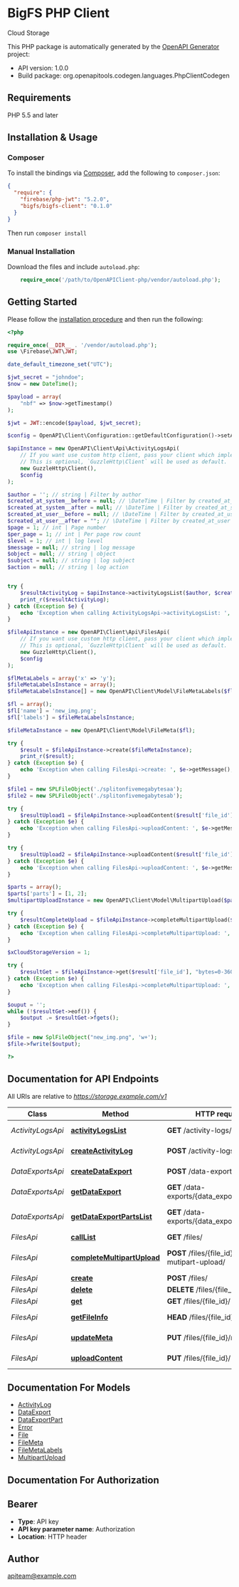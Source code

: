 # BigFS PHP Client

Cloud Storage

This PHP package is automatically generated by the [OpenAPI Generator](https://openapi-generator.tech) project:

- API version: 1.0.0
- Build package: org.openapitools.codegen.languages.PhpClientCodegen

## Requirements

PHP 5.5 and later

## Installation & Usage

### Composer

To install the bindings via [Composer](http://getcomposer.org/), add the following to `composer.json`:

```json
{
  "require": {
    "firebase/php-jwt": "5.2.0",
    "bigfs/bigfs-client": "0.1.0"
  }
}
```

Then run `composer install`

### Manual Installation

Download the files and include `autoload.php`:

```php
    require_once('/path/to/OpenAPIClient-php/vendor/autoload.php');
```

## Getting Started

Please follow the [installation procedure](#installation--usage) and then run the following:

```php
<?php

require_once(__DIR__ . '/vendor/autoload.php');
use \Firebase\JWT\JWT;

date_default_timezone_set("UTC");

$jwt_secret = "johndoe";
$now = new DateTime();

$payload = array(
    "nbf" => $now->getTimestamp()
);

$jwt = JWT::encode($payload, $jwt_secret);

$config = OpenAPI\Client\Configuration::getDefaultConfiguration()->setApiKey('Authorization', 'Bearer ' . $jwt);

$apiInstance = new OpenAPI\Client\Api\ActivityLogsApi(
    // If you want use custom http client, pass your client which implements `GuzzleHttp\ClientInterface`.
    // This is optional, `GuzzleHttp\Client` will be used as default.
    new GuzzleHttp\Client(),
    $config
);

$author = ''; // string | Filter by author
$created_at_system__before = null; // \DateTime | Filter by created_at_system
$created_at_system__after = null; // \DateTime | Filter by created_at_system
$created_at_user__before = null; // \DateTime | Filter by created_at_user
$created_at_user__after = ""; // \DateTime | Filter by created_at_user
$page = 1; // int | Page number
$per_page = 1; // int | Per page row count
$level = 1; // int | log level
$message = null; // string | log message
$object = null; // string | object
$subject = null; // string | log subject
$action = null; // string | log action


try {
    $resultActivityLog = $apiInstance->activityLogsList($author, $created_at_system__before, $created_at_system__after, $created_at_user__before, $created_at_user__after, $page, $per_page, $level, $message, $object, $subject, $action);
    print_r($resultActivityLog);
} catch (Exception $e) {
    echo 'Exception when calling ActivityLogsApi->activityLogsList: ', $e->getMessage(), PHP_EOL;
}

$fileApiInstance = new OpenAPI\Client\Api\FilesApi(
    // If you want use custom http client, pass your client which implements `GuzzleHttp\ClientInterface`.
    // This is optional, `GuzzleHttp\Client` will be used as default.
    new GuzzleHttp\Client(),
    $config
);

$flMetaLabels = array('x' => 'y');
$fileMetaLabelsInstance = array();
$fileMetaLabelsInstance[] = new OpenAPI\Client\Model\FileMetaLabels($flMetaLabels);

$fl = array();
$fl['name'] = 'new_img.png';
$fl['labels'] = $fileMetaLabelsInstance;

$fileMetaInstance = new OpenAPI\Client\Model\FileMeta($fl);

try {
    $result = $fileApiInstance->create($fileMetaInstance);
    print_r($result);
} catch (Exception $e) {
    echo 'Exception when calling FilesApi->create: ', $e->getMessage(), PHP_EOL;
}

$file1 = new SPLFileObject('./splitonfivemegabytesaa');
$file2 = new SPLFileObject('./splitonfivemegabytesab');

try {
    $resultUpload1 = $fileApiInstance->uploadContent($result['file_id'], $file1, 1, 'bytes=0-5242880');
} catch (Exception $e) {
    echo 'Exception when calling FilesApi->uploadContent: ', $e->getMessage(), PHP_EOL;
}

try {
    $resultUpload2 = $fileApiInstance->uploadContent($result['file_id'], $file2, 2, 'bytes=5242881-6609827');
} catch (Exception $e) {
    echo 'Exception when calling FilesApi->uploadContent: ', $e->getMessage(), PHP_EOL;
}

$parts = array();
$parts['parts'] = [1, 2];
$multipartUploadInstance = new OpenAPI\Client\Model\MultipartUpload($parts);

try {
    $resultCompleteUpload = $fileApiInstance->completeMultipartUpload($result['file_id'], $multipartUploadInstance);
} catch (Exception $e) {
    echo 'Exception when calling FilesApi->completeMultipartUpload: ', $e->getMessage(), PHP_EOL;
}

$xCloudStorageVersion = 1;

try {
    $resultGet = $fileApiInstance->get($result['file_id'], "bytes=0-3609000", $xCloudStorageVersion);
} catch (Exception $e) {
    echo 'Exception when calling FilesApi->completeMultipartUpload: ', $e->getMessage(), PHP_EOL;
}

$ouput = '';
while (!$resultGet->eof()) {
    $output .= $resultGet->fgets();
}

$file = new SplFileObject("new_img.png", 'w+');
$file->fwrite($output);

?>

```

## Documentation for API Endpoints

All URIs are relative to *https://storage.example.com/v1*

Class | Method | HTTP request | Description
------------ | ------------- | ------------- | -------------
*ActivityLogsApi* | [**activityLogsList**](docs/Api/ActivityLogsApi.md#activitylogslist) | **GET** /activity-logs/ | Activity logs list
*ActivityLogsApi* | [**createActivityLog**](docs/Api/ActivityLogsApi.md#createactivitylog) | **POST** /activity-logs/ | Create activity log
*DataExportsApi* | [**createDataExport**](docs/Api/DataExportsApi.md#createdataexport) | **POST** /data-exports/ | Create data export
*DataExportsApi* | [**getDataExport**](docs/Api/DataExportsApi.md#getdataexport) | **GET** /data-exports/{data_export_id}/ | Get data export
*DataExportsApi* | [**getDataExportPartsList**](docs/Api/DataExportsApi.md#getdataexportpartslist) | **GET** /data-exports/{data_export_id}/parts/ | Get data export parts list
*FilesApi* | [**callList**](docs/Api/FilesApi.md#calllist) | **GET** /files/ | Files list
*FilesApi* | [**completeMultipartUpload**](docs/Api/FilesApi.md#completemultipartupload) | **POST** /files/{file_id}/complete-mutipart-upload/ | Complete multipart upload
*FilesApi* | [**create**](docs/Api/FilesApi.md#create) | **POST** /files/ | Create file
*FilesApi* | [**delete**](docs/Api/FilesApi.md#delete) | **DELETE** /files/{file_id}/ | Delete file
*FilesApi* | [**get**](docs/Api/FilesApi.md#get) | **GET** /files/{file_id}/ | Get file
*FilesApi* | [**getFileInfo**](docs/Api/FilesApi.md#getfileinfo) | **HEAD** /files/{file_id}/ | Get file&#39;s info
*FilesApi* | [**updateMeta**](docs/Api/FilesApi.md#updatemeta) | **PUT** /files/{file_id}/meta | Update file&#39;s meta
*FilesApi* | [**uploadContent**](docs/Api/FilesApi.md#uploadcontent) | **PUT** /files/{file_id}/ | Upload content


## Documentation For Models

 - [ActivityLog](docs/Model/ActivityLog.md)
 - [DataExport](docs/Model/DataExport.md)
 - [DataExportPart](docs/Model/DataExportPart.md)
 - [Error](docs/Model/Error.md)
 - [File](docs/Model/File.md)
 - [FileMeta](docs/Model/FileMeta.md)
 - [FileMetaLabels](docs/Model/FileMetaLabels.md)
 - [MultipartUpload](docs/Model/MultipartUpload.md)


## Documentation For Authorization



## Bearer


- **Type**: API key
- **API key parameter name**: Authorization
- **Location**: HTTP header



## Author

apiteam@example.com
